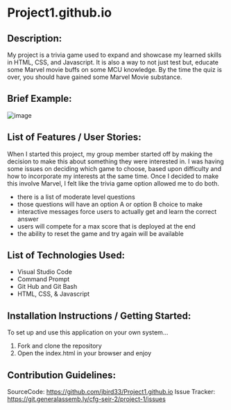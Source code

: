 # Project1.github.io

## Description:

My project is a trivia game used to expand and showcase my learned skills in HTML, CSS, and Javascript. 
It is also a way to not just test but, educate some Marvel movie buffs on some MCU knowledge. By the time the quiz is over, you should have gained some Marvel Movie substance.

## Brief Example:
![image](https://user-images.githubusercontent.com/83088409/117207950-2dde5580-adba-11eb-8de6-91be6bd76b89.png)




## List of Features / User Stories:

When I started this project, my group member started off by making the decision to make this about something they were interested in. I was having some issues on deciding which game to choose, based upon difficulty and how to incorporate my interests at the same time. Once I decided to make this involve Marvel, I felt like the trivia game option allowed me to do both.

- there is a list of moderate level questions
- those questions will have an option A or option B choice to make
- interactive messages force users to actually get and learn the correct answer
- users will compete for a max score that is deployed at the end
- the ability to reset the game and try again will be available

## List of Technologies Used:

- Visual Studio Code
- Command Prompt
- Git Hub and Git Bash
- HTML, CSS, & Javascript

## Installation Instructions / Getting Started:

To set up and use this application on your own system...
1. Fork and clone the repository
2. Open the index.html in your browser and enjoy

## Contribution Guidelines:

SourceCode: https://github.com/jbird33/Project1.github.io
Issue Tracker: https://git.generalassemb.ly/cfg-seir-2/project-1/issues

